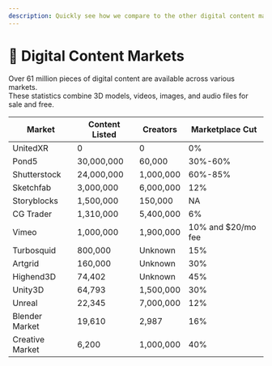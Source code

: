 ```yaml
---
description: Quickly see how we compare to the other digital content marketplaces
---
```


# 📀 Digital Content Markets

Over 61 million pieces of digital content are available across various markets.\
These statistics combine 3D models, videos, images, and audio files for sale and free.

| Market          | Content Listed | Creators  | Marketplace Cut    |
| --------------- | -------------- | --------- | ------------------ |
| UnitedXR        | 0              | 0         | 0%                 |
| Pond5           | 30,000,000     | 60,000    | 30%-60%            |
| Shutterstock    | 24,000,000     | 1,000,000 | 60%-85%            |
| Sketchfab       | 3,000,000      | 6,000,000 | 12%                |
| Storyblocks     | 1,500,000      | 150,000   | NA                 |
| CG Trader       | 1,310,000      | 5,400,000 | 6%                 |
| Vimeo           | 1,000,000      | 1,900,000 | 10% and $20/mo fee |
| Turbosquid      | 800,000        | Unknown   | 15%                |
| Artgrid         | 160,000        | Unknown   | 30%                |
| Highend3D       | 74,402         | Unknown   | 45%                |
| Unity3D         | 64,793         | 1,500,000 | 30%                |
| Unreal          | 22,345         | 7,000,000 | 12%                |
| Blender Market  | 19,610         | 2,987     | 16%                |
| Creative Market | 6,200          | 1,000,000 | 40%                |
